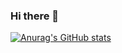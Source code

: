 ### Hi there 👋

[![Anurag's GitHub stats](https://github-readme-stats.vercel.app/api?username=MikelTolino&show_icons=true&theme=dark)](https://github.com/anuraghazra/github-readme-stats)

<!--
**MikelTolino/MikelTolino** is a ✨ _special_ ✨ repository because its `README.md` (this file) appears on your GitHub profile.

Here are some ideas to get you started:

- 🔭 I’m currently working on ...
- 🌱 I’m currently learning ...
- 👯 I’m looking to collaborate on ...
- 🤔 I’m looking for help with ...
- 💬 Ask me about ...
- 📫 How to reach me: ...
- 😄 Pronouns: ...
- ⚡ Fun fact: ...
-->
